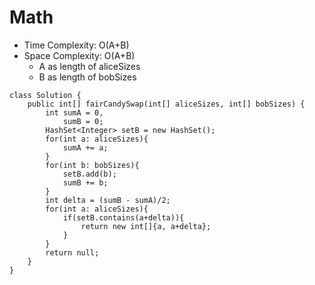 # Math
* Time Complexity: O(A+B)
* Space Complexity: O(A+B)
	* A as length of aliceSizes
	* B as length of bobSizes
```
class Solution {
    public int[] fairCandySwap(int[] aliceSizes, int[] bobSizes) {
        int sumA = 0,
            sumB = 0;
        HashSet<Integer> setB = new HashSet();
        for(int a: aliceSizes){
            sumA += a;
        }
        for(int b: bobSizes){
            setB.add(b);
            sumB += b;
        }
        int delta = (sumB - sumA)/2;
        for(int a: aliceSizes){
            if(setB.contains(a+delta)){
                return new int[]{a, a+delta};
            }
        }
        return null;
    }
}
```
